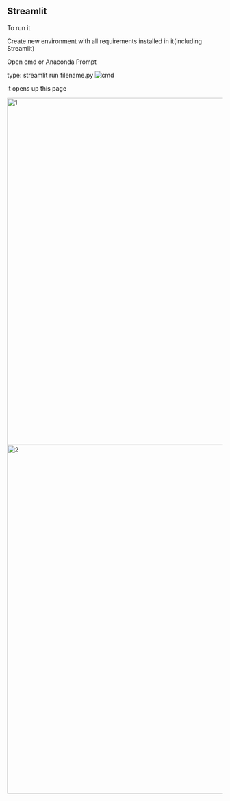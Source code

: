 ## Streamlit
To run it

Create new environment with all requirements installed in it(including Streamlit)

Open cmd or Anaconda Prompt

type: streamlit run filename.py
![cmd](https://user-images.githubusercontent.com/29397302/84934365-d9c07900-b0f4-11ea-811f-5e24d1eef988.JPG)

it opens up this page

<img width="809" alt="1" src="https://user-images.githubusercontent.com/29397302/84934537-15f3d980-b0f5-11ea-827d-e6e8d8005dab.png">

<img width="813" alt="2" src="https://user-images.githubusercontent.com/29397302/84934565-1ee4ab00-b0f5-11ea-96a5-2479e3d58417.png">
